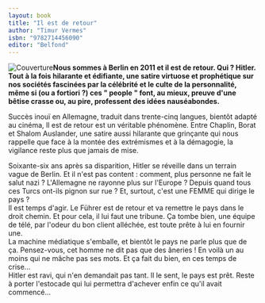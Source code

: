 ```yaml
---
layout: book
title: "Il est de retour"
author: "Timur Vermes"
isbn: "9782714456090"
editor: "Belfond"
---
```

![Couverture](/img/9782714456090.jpg)**Nous sommes à Berlin en 2011 et il est de retour. Qui ? Hitler. Tout à la fois hilarante et édifiante, une satire virtuose et prophétique sur nos sociétés fascinées par la célébrité et le culte de la personnalité, même si (ou a fortiori ?) ces " people " font, au mieux, preuve d'une bêtise crasse ou, au pire, professent des idées nauséabondes.** 

Succès inouï en Allemagne, traduit dans trente-cinq langues, bientôt adapté au cinéma, Il est de retour est un véritable phénomène. Entre Chaplin, Borat et Shalom Auslander, une satire aussi hilarante que grinçante qui nous rappelle que face à la montée des extrémismes et à la démagogie, la vigilance reste plus que jamais de mise.  
  
 Soixante-six ans après sa disparition, Hitler se réveille dans un terrain vague de Berlin. Et il n'est pas content : comment, plus personne ne fait le salut nazi ? L'Allemagne ne rayonne plus sur l'Europe ? Depuis quand tous ces Turcs ont-ils pignon sur rue ? Et, surtout, c'est une FEMME qui dirige le pays ?  
 Il est temps d'agir. Le Führer est de retour et va remettre le pays dans le droit chemin. Et pour cela, il lui faut une tribune. Ça tombe bien, une équipe de télé, par l'odeur du bon client alléchée, est toute prête à lui en fournir une.  
 La machine médiatique s'emballe, et bientôt le pays ne parle plus que de ça. Pensez-vous, cet homme ne dit pas que des âneries ! En voilà un au moins qui ne mâche pas ses mots. Et ça fait du bien, en ces temps de crise...  
 Hitler est ravi, qui n'en demandait pas tant. Il le sent, le pays est prêt. Reste à porter l'estocade qui lui permettra d'achever enfin ce qu'il avait commencé...